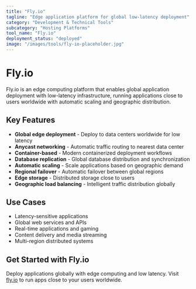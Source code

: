 ```yaml
---
title: "Fly.io"
tagline: "Edge application platform for global low-latency deployment"
category: "Development & Technical Tools"
subcategory: "Hosting Platforms"
tool_name: "Fly.io"
deployment_status: "deployed"
image: "/images/tools/fly-io-placeholder.jpg"
---
```


# Fly.io

Fly.io is an edge computing platform that enables global application deployment with low-latency infrastructure, running applications close to users worldwide with automatic scaling and geographic distribution.

## Key Features

- **Global edge deployment** - Deploy to data centers worldwide for low latency
- **Anycast networking** - Automatic traffic routing to nearest data center
- **Container-based** - Modern containerized deployment workflows
- **Database replication** - Global database distribution and synchronization
- **Automatic scaling** - Scale applications based on geographic demand
- **Regional failover** - Automatic failover between global regions
- **Edge storage** - Distributed storage close to users
- **Geographic load balancing** - Intelligent traffic distribution globally

## Use Cases

- Latency-sensitive applications
- Global web services and APIs
- Real-time applications and gaming
- Content delivery and media streaming
- Multi-region distributed systems

## Get Started with Fly.io

Deploy applications globally with edge computing and low latency. Visit [fly.io](https://fly.io) to run apps close to your users worldwide.
